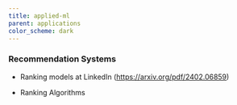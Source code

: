 ```yaml
---
title: applied-ml
parent: applications
color_scheme: dark
---
```


### Recommendation Systems 
- Ranking models at LinkedIn (https://arxiv.org/pdf/2402.06859)

- Ranking Algorithms 